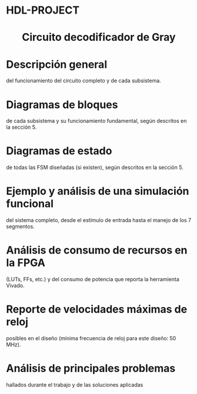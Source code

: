 # HDL-PROJECT
<h1 align="center"> Circuito decodificador de Gray </h1>

# Descripción general
del funcionamiento del circuito completo y de cada subsistema.
# Diagramas de bloques
de cada subsistema y su funcionamiento fundamental, según descritos en la sección 5.
# Diagramas de estado
de todas las FSM diseñadas (si existen), según descritos en la sección 5.
# Ejemplo y análisis de una simulación funcional
del sistema completo, desde el estímulo de entrada
hasta el manejo de los 7 segmentos.
# Análisis de consumo de recursos en la FPGA 
(LUTs, FFs, etc.) y del consumo de potencia que reporta
la herramienta Vivado.
# Reporte de velocidades máximas de reloj 
posibles en el diseño (mínima frecuencia de reloj para este diseño: 50 MHz).
# Análisis de principales problemas 
hallados durante el trabajo y de las soluciones aplicadas
